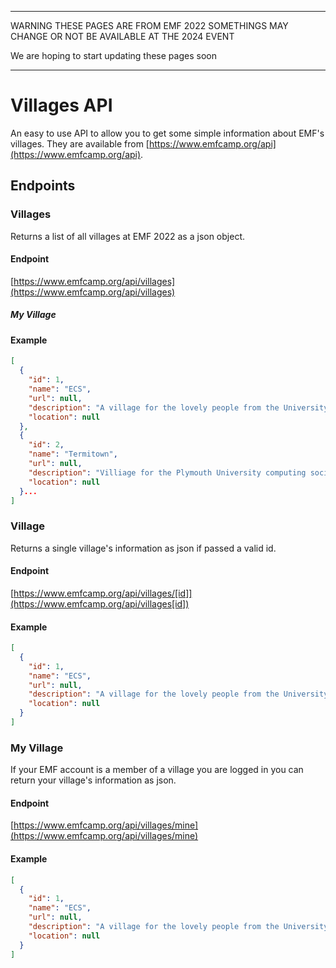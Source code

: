 * * *
WARNING THESE PAGES ARE FROM EMF 2022 SOMETHINGS MAY CHANGE OR NOT BE AVAILABLE AT THE 2024 EVENT

We are hoping to start updating these pages soon
* * *
# Villages API

An easy to use API to allow you to get some simple information about EMF's villages. They are available from [https://www.emfcamp.org/api](https://www.emfcamp.org/api).

## Endpoints

### Villages

Returns a list of all villages at EMF 2022 as a json object.

#### Endpoint
[https://www.emfcamp.org/api/villages](https://www.emfcamp.org/api/villages)


##### My Village


#### Example
```json
[
  {
    "id": 1,
    "name": "ECS",
    "url": null,
    "description": "A village for the lovely people from the University of Southampton.\r\nMost of us are students/staff/alumni from ECS (Electronics and Computer Science), but all other faculties and alumni are welcome :) ",
    "location": null
  },
  {
    "id": 2,
    "name": "Termitown",
    "url": null,
    "description": "Villiage for the Plymouth University computing society alumni Slack.",
    "location": null
  }...
]
```

### Village
Returns a single village's information as json if passed a valid id.

#### Endpoint
[https://www.emfcamp.org/api/villages/[id]](https://www.emfcamp.org/api/villages[id])

#### Example
```json
[
  {
    "id": 1,
    "name": "ECS",
    "url": null,
    "description": "A village for the lovely people from the University of Southampton.\r\nMost of us are students/staff/alumni from ECS (Electronics and Computer Science), but all other faculties and alumni are welcome :) ",
    "location": null
  }
]
```

### My Village 

If your EMF account is a member of a village you are logged in you can return your village's information as json.

#### Endpoint 
[https://www.emfcamp.org/api/villages/mine](https://www.emfcamp.org/api/villages/mine)

#### Example
``` json
[
  {
    "id": 1,
    "name": "ECS",
    "url": null,
    "description": "A village for the lovely people from the University of Southampton.\r\nMost of us are students/staff/alumni from ECS (Electronics and Computer Science), but all other faculties and alumni are welcome :) ",
    "location": null
  }
]
```